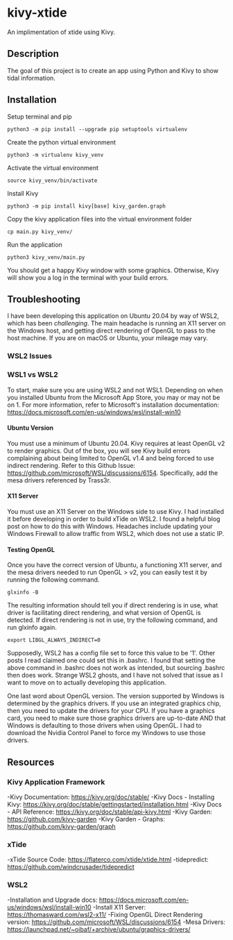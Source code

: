 # kivy-xtide
An implimentation of xtide using Kivy. 

## Description
The goal of this project is to create an app using Python and Kivy to show tidal information.

## Installation
Setup terminal and pip
```
python3 -m pip install --upgrade pip setuptools virtualenv
```
Create the python virtual environment
```
python3 -m virtualenv kivy_venv
```
Activate the virtual environment
```
source kivy_venv/bin/activate
```
Install Kivy
```
python3 -m pip install kivy[base] kivy_garden.graph
```
Copy the kivy application files into the virtual environment folder
```
cp main.py kivy_venv/
```
Run the application
```
python3 kivy_venv/main.py
```
You should get a happy Kivy window with some graphics. Otherwise, Kivy will show you a log in the terminal with your build errors.

## Troubleshooting
I have been developing this application on Ubuntu 20.04 by way of WSL2, which has been *challenging*. The main headache is running an X11 server on the Windows host, and getting direct rendering of OpenGL to pass to the host machine. If you are on macOS or Ubuntu, your mileage may vary.

### WSL2 Issues
### WSL1 vs WSL2
To start, make sure you are using WSL2 and not WSL1. Depending on when you installed Ubuntu from the Microsoft App Store, you may or may not be on 1. For more information, refer to Microsoft's installation documentation: https://docs.microsoft.com/en-us/windows/wsl/install-win10


#### Ubuntu Version
You must use a minimum of Ubuntu 20.04. Kivy requires at least OpenGL v2 to render graphics. Out of the box, you will see Kivy build errors complaining about being limited to OpenGL v1.4 and being forced to use indirect rendering. Refer to this Github Issue: https://github.com/microsoft/WSL/discussions/6154. Specifically, add the mesa drivers referenced by Trass3r.


#### X11 Server
You must use an X11 Server on the Windows side to use Kivy. I had installed it before developing in order to build xTide on WSL2. I found a helpful blog post on how to do this with Windows. Headaches include updating your Windows Firewall to allow traffic from WSL2, which does not use a static IP.


#### Testing OpenGL
Once you have the correct version of Ubuntu, a functioning X11 server, and the mesa drivers needed to run OpenGL > v2, you can easily test it by running the following command.
```
glxinfo -B
``` 
The resulting information should tell you if direct rendering is in use, what driver is facilitating direct rendering, and what version of OpenGL is detected. If direct rendering is not in use, try the following command, and run glxinfo again.
```
export LIBGL_ALWAYS_INDIRECT=0
```
Supposedly, WSL2 has a config file set to force this value to be '1'. Other posts I read claimed one could set this in .bashrc. I found that setting the above command in .bashrc does not work as intended, but sourcing .bashrc then does work. Strange WSL2 ghosts, and I have not solved that issue as I want to move on to actually developing this application.

One last word about OpenGL version. The version supported by Windows is determined by the graphics drivers. If you use an integrated graphics chip, then you need to update the drivers for your CPU. If you have a graphics card, you need to make sure those graphics drivers are up-to-date AND that Windows is defaulting to those drivers when using OpenGL. I had to download the Nvidia Control Panel to force my Windows to use those drivers.

## Resources
### Kivy Application Framework
-Kivy Documentation: https://kivy.org/doc/stable/
-Kivy Docs - Installing Kivy: https://kivy.org/doc/stable/gettingstarted/installation.html
-Kivy Docs - API Reference: https://kivy.org/doc/stable/api-kivy.html
-Kivy Garden: https://github.com/kivy-garden
-Kivy Garden - Graphs: https://github.com/kivy-garden/graph

### xTide
-xTide Source Code: https://flaterco.com/xtide/xtide.html
-tidepredict: https://github.com/windcrusader/tidepredict

### WSL2 
-Installation and Upgrade docs: https://docs.microsoft.com/en-us/windows/wsl/install-win10
-Install X11 Server: https://thomasward.com/wsl2-x11/
-Fixing OpenGL Direct Rendering version: https://github.com/microsoft/WSL/discussions/6154
-Mesa Drivers: https://launchpad.net/~oibaf/+archive/ubuntu/graphics-drivers/ 
